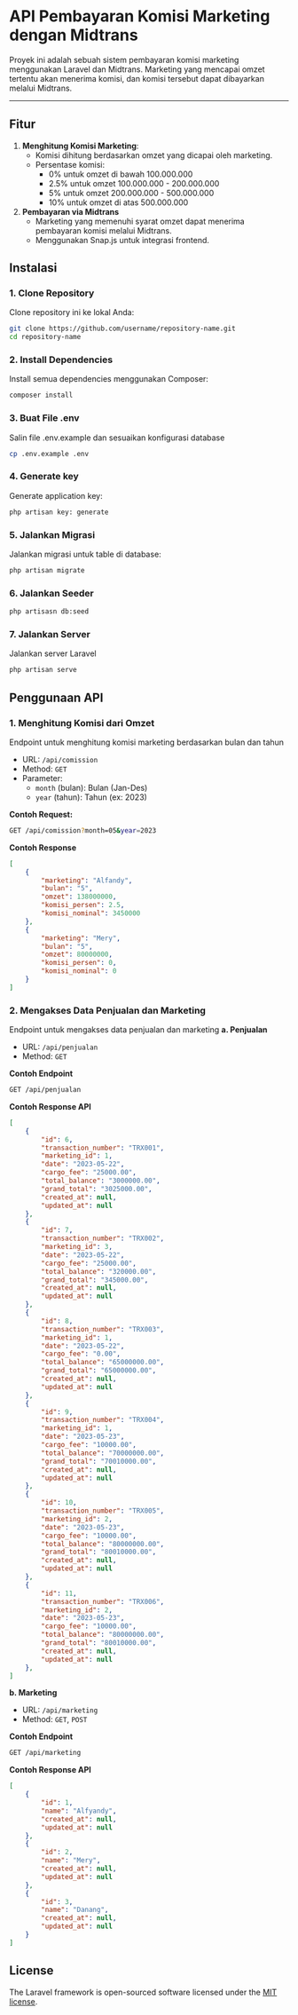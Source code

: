
# **API Pembayaran Komisi Marketing dengan Midtrans**

Proyek ini adalah sebuah sistem pembayaran komisi marketing menggunakan Laravel dan Midtrans. Marketing yang mencapai omzet tertentu akan menerima komisi, dan komisi tersebut dapat dibayarkan melalui Midtrans.

---

## **Fitur**
1. **Menghitung Komisi Marketing**:
   - Komisi dihitung berdasarkan omzet yang dicapai oleh marketing.
   - Persentase komisi:
     - 0% untuk omzet di bawah 100.000.000
     - 2.5% untuk omzet 100.000.000 - 200.000.000
     - 5% untuk omzet 200.000.000 - 500.000.000
     - 10% untuk omzet di atas 500.000.000
2. **Pembayaran via Midtrans**
   - Marketing yang memenuhi syarat omzet dapat menerima pembayaran komisi melalui Midtrans.
   - Menggunakan Snap.js untuk integrasi frontend.


## **Instalasi**

### **1. Clone Repository**
Clone repository ini ke lokal Anda:

```bash
git clone https://github.com/username/repository-name.git
cd repository-name
```

### **2. Install Dependencies** 
Install semua dependencies menggunakan Composer: 

```bash
composer install
```
### **3. Buat File .env**
Salin file .env.example dan sesuaikan konfigurasi database 

```bash 
cp .env.example .env
```

### **4. Generate key**
Generate application key: 
```bash 
php artisan key: generate
```

### **5. Jalankan Migrasi**
Jalankan migrasi untuk table di database: 
```bash 
php artisan migrate
```

### **6. Jalankan Seeder**
```bash
php artisasn db:seed
```

### **7. Jalankan Server**
Jalankan server Laravel 
```bash
php artisan serve
```

## **Penggunaan API** 
### **1. Menghitung Komisi dari Omzet**
Endpoint untuk menghitung komisi marketing berdasarkan bulan dan tahun
* URL: `/api/comission`
* Method: `GET`
* Parameter: 
   * `month` (bulan): Bulan (Jan-Des)
   * `year` (tahun): Tahun (ex: 2023)

**Contoh Request:**
```bash
GET /api/comission?month=05&year=2023
```
**Contoh Response**
```json
[
    {
        "marketing": "Alfandy",
        "bulan": "5",
        "omzet": 138000000,
        "komisi_persen": 2.5,
        "komisi_nominal": 3450000
    },
    {
        "marketing": "Mery",
        "bulan": "5",
        "omzet": 80000000,
        "komisi_persen": 0,
        "komisi_nominal": 0
    }
]
```

### **2. Mengakses Data Penjualan dan Marketing**
Endpoint untuk mengakses data penjualan dan marketing
**a. Penjualan**
   * URL: `/api/penjualan`
   * Method: `GET`

**Contoh Endpoint**
```bash
GET /api/penjualan
```
**Contoh Response API**
```json
[
    {
        "id": 6,
        "transaction_number": "TRX001",
        "marketing_id": 1,
        "date": "2023-05-22",
        "cargo_fee": "25000.00",
        "total_balance": "3000000.00",
        "grand_total": "3025000.00",
        "created_at": null,
        "updated_at": null
    },
    {
        "id": 7,
        "transaction_number": "TRX002",
        "marketing_id": 3,
        "date": "2023-05-22",
        "cargo_fee": "25000.00",
        "total_balance": "320000.00",
        "grand_total": "345000.00",
        "created_at": null,
        "updated_at": null
    },
    {
        "id": 8,
        "transaction_number": "TRX003",
        "marketing_id": 1,
        "date": "2023-05-22",
        "cargo_fee": "0.00",
        "total_balance": "65000000.00",
        "grand_total": "65000000.00",
        "created_at": null,
        "updated_at": null
    },
    {
        "id": 9,
        "transaction_number": "TRX004",
        "marketing_id": 1,
        "date": "2023-05-23",
        "cargo_fee": "10000.00",
        "total_balance": "70000000.00",
        "grand_total": "70010000.00",
        "created_at": null,
        "updated_at": null
    },
    {
        "id": 10,
        "transaction_number": "TRX005",
        "marketing_id": 2,
        "date": "2023-05-23",
        "cargo_fee": "10000.00",
        "total_balance": "80000000.00",
        "grand_total": "80010000.00",
        "created_at": null,
        "updated_at": null
    },
    {
        "id": 11,
        "transaction_number": "TRX006",
        "marketing_id": 2,
        "date": "2023-05-23",
        "cargo_fee": "10000.00",
        "total_balance": "80000000.00",
        "grand_total": "80010000.00",
        "created_at": null,
        "updated_at": null
    },
]

```
**b. Marketing**
   * URL: `/api/marketing`
   * Method: `GET`, `POST`


**Contoh Endpoint**
```bash
GET /api/marketing
```
**Contoh Response API**
```json
[
    {
        "id": 1,
        "name": "Alfyandy",
        "created_at": null,
        "updated_at": null
    },
    {
        "id": 2,
        "name": "Mery",
        "created_at": null,
        "updated_at": null
    },
    {
        "id": 3,
        "name": "Danang",
        "created_at": null,
        "updated_at": null
    }
]

```



## License

The Laravel framework is open-sourced software licensed under the [MIT license](https://opensource.org/licenses/MIT).
